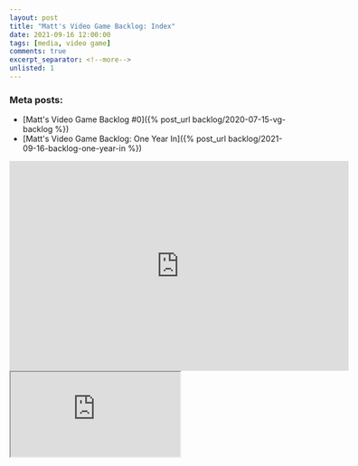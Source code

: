 ```yaml
---
layout: post
title: "Matt's Video Game Backlog: Index"
date: 2021-09-16 12:00:00
tags: [media, video game]
comments: true
excerpt_separator: <!--more-->
unlisted: 1
---
```


### Meta posts:

- [Matt's Video Game Backlog #0]({% post_url backlog/2020-07-15-vg-backlog %})
- [Matt's Video Game Backlog: One Year In]({% post_url backlog/2021-09-16-backlog-one-year-in %})

<iframe width="600" height="371" seamless frameborder="0" scrolling="no" src="https://docs.google.com/spreadsheets/d/e/2PACX-1vRxVrR_yvOqic5-7xfIH0RBlE3pF3vwJprDgElXLruJ8MldMsE7i6M7o8tf03USfPIgHgI0LiGJdHKF/pubchart?oid=577813246&amp;format=interactive"></iframe>
<iframe id="backlogTableIframe" src="https://docs.google.com/spreadsheets/d/e/2PACX-1vRxVrR_yvOqic5-7xfIH0RBlE3pF3vwJprDgElXLruJ8MldMsE7i6M7o8tf03USfPIgHgI0LiGJdHKF/pubhtml?gid=1308387083&amp;single=true&amp;widget=false&amp;headers=false"></iframe>
